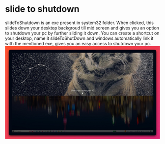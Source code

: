 # slide to shutdown
slideToShutdown is an exe present in system32 folder. When clicked, this slides down your desktop backgroud till mid screen and gives you an option to shutdown your pc by further sliding it down. 
You can create a shortcut on your desktop, name it slideToShutDown and windows automatically link it with the mentioned exe, gives you an easy access to shutdown your pc.
![](./images/SlideToShutDown_LvEZdpdfzP.jpg)
